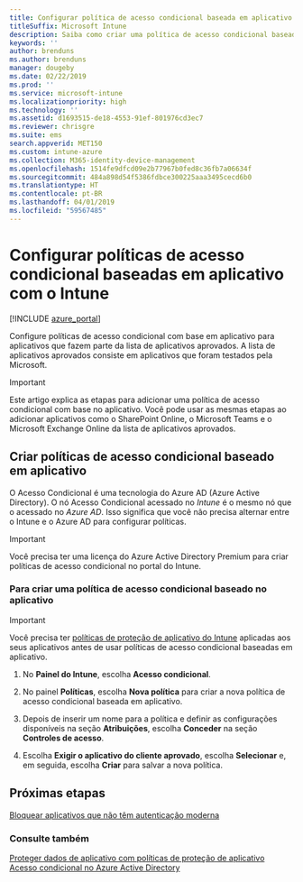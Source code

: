 ```yaml
---
title: Configurar política de acesso condicional baseada em aplicativo com o Intune
titleSuffix: Microsoft Intune
description: Saiba como criar uma política de acesso condicional baseada em aplicativo com o Intune.
keywords: ''
author: brenduns
ms.author: brenduns
manager: dougeby
ms.date: 02/22/2019
ms.prod: ''
ms.service: microsoft-intune
ms.localizationpriority: high
ms.technology: ''
ms.assetid: d1693515-de18-4553-91ef-801976cd3ec7
ms.reviewer: chrisgre
ms.suite: ems
search.appverid: MET150
ms.custom: intune-azure
ms.collection: M365-identity-device-management
ms.openlocfilehash: 1514fe9dfcd09e2b77967b0fed8c36fb7a06634f
ms.sourcegitcommit: 484a898d54f5386fdbce300225aaa3495cecd6b0
ms.translationtype: HT
ms.contentlocale: pt-BR
ms.lasthandoff: 04/01/2019
ms.locfileid: "59567485"
---
```

# <a name="set-up-app-based-conditional-access-policies-with-intune"></a>Configurar políticas de acesso condicional baseadas em aplicativo com o Intune

[!INCLUDE [azure_portal](./includes/azure_portal.md)]

Configure políticas de acesso condicional com base em aplicativo para aplicativos que fazem parte da lista de aplicativos aprovados. A lista de aplicativos aprovados consiste em aplicativos que foram testados pela Microsoft.

> [!IMPORTANT]
> Este artigo explica as etapas para adicionar uma política de acesso condicional com base no aplicativo. Você pode usar as mesmas etapas ao adicionar aplicativos como o SharePoint Online, o Microsoft Teams e o Microsoft Exchange Online da lista de aplicativos aprovados.

## <a name="create-app-based-conditional-access-policies"></a>Criar políticas de acesso condicional baseado em aplicativo
O Acesso Condicional é uma tecnologia do Azure AD (Azure Active Directory). O nó Acesso Condicional acessado no *Intune* é o mesmo nó que o acessado no *Azure AD*. Isso significa que você não precisa alternar entre o Intune e o Azure AD para configurar políticas.

> [!IMPORTANT]
> Você precisa ter uma licença do Azure Active Directory Premium para criar políticas de acesso condicional no portal do Intune.

### <a name="to-create-an-app-based-conditional-access-policy"></a>Para criar uma política de acesso condicional baseado no aplicativo

> [!IMPORTANT]
> Você precisa ter [políticas de proteção de aplicativo do Intune](app-protection-policies.md) aplicadas aos seus aplicativos antes de usar políticas de acesso condicional baseadas em aplicativo.

1. No **Painel do Intune**, escolha **Acesso condicional**.

2. No painel **Políticas**, escolha **Nova política** para criar a nova política de acesso condicional baseada em aplicativo.

4. Depois de inserir um nome para a política e definir as configurações disponíveis na seção **Atribuições**, escolha **Conceder** na seção **Controles de acesso**.

5. Escolha **Exigir o aplicativo do cliente aprovado**, escolha **Selecionar** e, em seguida, escolha **Criar** para salvar a nova política.

## <a name="next-steps"></a>Próximas etapas
[Bloquear aplicativos que não têm autenticação moderna](app-modern-authentication-block.md)

### <a name="see-also"></a>Consulte também

[Proteger dados de aplicativo com políticas de proteção de aplicativo](app-protection-policies.md)
[Acesso condicional no Azure Active Directory](https://docs.microsoft.com/azure/active-directory/active-directory-conditional-access)

